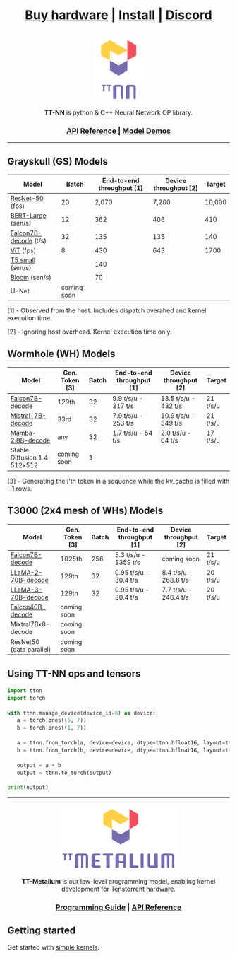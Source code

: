 <div align="center">

<h1>

[Buy hardware](https://tenstorrent.com/cards/) | [Install](./INSTALLING.md) | [Discord](https://discord.gg/tvhGzHQwaj)

</h1>

<img src="./docs/source/common/_static/tt_nn_w_logo.png" alt="ttnn logo" height="150"/>

**TT-NN** is python & C++ Neural Network OP library.

<h3>

[API Reference](https://tenstorrent.github.io/tt-metal/latest/ttnn) | [Model Demos](./models/demos/)

</h3>

</div>

---

## Grayskull (GS) Models

| Model                                                      | Batch               | End-to-end throughput [1]    | Device throughput [2]       | Target                              |
|----------------------------------------------------------  |---------------------|------------------------------|-----------------------------|-------------------------------------|
| [ResNet-50](./models/demos/resnet) (fps)                   | 20                  | 2,070                        | 7,200                       | 10,000                              |
| [BERT-Large](./models/demos/bert) (sen/s)                  | 12                  | 362                          | 406                         | 410                                 |
| [Falcon7B-decode](./models/demos/ttnn_falcon7b) (t/s)      | 32                  | 135                          | 135                         | 140                                 |
| [ViT](./models/demos/grayskull/vit) (fps)                  | 8                   | 430                          | 643                         | 1700                                |
| [T5 small](.models/demos/grayskull/t5) (sen/s)             |                     | 140                          |                             |                                     |
| [Bloom](.models/demos/grayskull/functional_bloom) (sen/s)  |                     | 70                           |                             |                                     |
| U-Net                                                      | coming soon         |                              |                             |                                     |

[1] - Observed from the host. Includes dispatch overahed and kernel execution time.

[2] - Ignoring host overhead. Kernel execution time only.

## Wormhole (WH) Models

| Model                                                       | Gen. Token [3]     |  Batch               | End-to-end throughput [1]   | Device throughput [2]       | Target         |
|-------------------------------------------------------------|--------------------|----------------------|-----------------------------|-----------------------------|----------------|
| [Falcon7B-decode](./models/demos/wormhole/falcon7b)         | 129th              | 32                   | 9.9 t/s/u - 317 t/s         | 13.5 t/s/u - 432 t/s        | 21 t/s/u       |∑
| [Mistral-7B-decode](./models/demos/mistral7b)               |  33rd              | 32                   | 7.9 t/s/u - 253 t/s         | 10.9 t/s/u - 349 t/s        | 21 t/s/u       |
| [Mamba-2.8B-decode](./models/demos/mamba)                   |  any               | 32                   | 1.7 t/s/u -  54 t/s         | 2.0 t/s/u - 64 t/s          | 17 t/s/u       |
| Stable Diffusion 1.4 512x512                                | coming soon        | 1                    |                             |                             |                |

[3] - Generating the i'th token in a sequence while the kv_cache is filled with i-1 rows.

## T3000 (2x4 mesh of WHs) Models

| Model                                                         | Gen. Token [3]     |  Batch               | End-to-end throughput [1]   | Device throughput [2]       | Target         |
|---------------------------------------------------------------|--------------------|----------------------|-----------------------------|-----------------------------|----------------|
| [Falcon7B-decode](./models/demos/t3000/falcon7b)              | 1025th             |  256                 | 5.3 t/s/u - 1359 t/s        |  coming soon                |   21 t/s/u     |
| [LLaMA-2-70B-decode](./models/demos/t3000/llama2_70b)         | 129th              |  32                  | 0.95 t/s/u - 30.4 t/s       |  8.4 t/s/u - 268.8 t/s      |   20 t/s/u     |
| [LLaMA-3-70B-decode](./models/demos/t3000/llama3_70b)         | 129th              |  32                  | 0.95 t/s/u - 30.4 t/s       |  7.7 t/s/u - 246.4 t/s      |   20 t/s/u     |
| [Falcon40B-decode](./models/demos/falcon40b)                  | coming soon        |                      |                             |                             |                |
| Mixtral7Bx8-decode                                            | coming soon        |                      |                             |                             |                |
| ResNet50 (data parallel)                                      | coming soon        |                      |                             |                             |                |

## Using TT-NN ops and tensors

```python
import ttnn
import torch

with ttnn.manage_device(device_id=0) as device:
   a = torch.ones((5, 7))
   b = torch.ones((1, 7))

   a = ttnn.from_torch(a, device=device, dtype=ttnn.bfloat16, layout=ttnn.TILE_LAYOUT)
   b = ttnn.from_torch(b, device=device, dtype=ttnn.bfloat16, layout=ttnn.TILE_LAYOUT)

   output = a + b
   output = ttnn.to_torch(output)

print(output)
```

---

<div align="center">

<img src="./docs/source/common/_static/tt_metalium_w_logo.png" alt="TT-Metalium logo" height="150"/>

**TT-Metalium** is our low-level programming model, enabling kernel development for Tenstorrent hardware.


<h3>

[Programming Guide](./METALIUM_GUIDE.md) | [API Reference](https://tenstorrent.github.io/tt-metal/latest/tt-metalium)

</h3>
</div>

## Getting started

Get started with [simple kernels](https://tenstorrent.github.io/tt-metal/latest/tt-metalium/tt_metal/examples/index.html).

